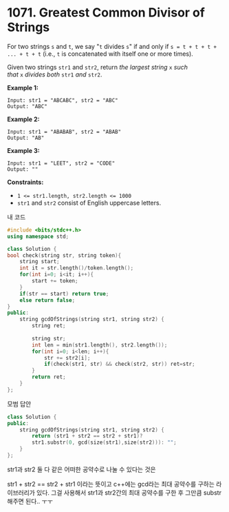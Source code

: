 # 1071.  Greatest Common Divisor of Strings

For two strings `s` and `t`, we say "`t` divides `s`" if and only if `s = t + t + t + ... + t + t` (i.e., `t` is concatenated with itself one or more times).

Given two strings `str1` and `str2`, return *the largest string* `x` *such that* `x` *divides both* `str1` *and* `str2`.

**Example 1:**

```
Input: str1 = "ABCABC", str2 = "ABC"
Output: "ABC"

```

**Example 2:**

```
Input: str1 = "ABABAB", str2 = "ABAB"
Output: "AB"

```

**Example 3:**

```
Input: str1 = "LEET", str2 = "CODE"
Output: ""

```

**Constraints:**

- `1 <= str1.length, str2.length <= 1000`
- `str1` and `str2` consist of English uppercase letters.

내 코드

```cpp
#include <bits/stdc++.h>
using namespace std;

class Solution {
bool check(string str, string token){
    string start;
    int it = str.length()/token.length();
    for(int i=0; i<it; i++){
        start += token;
    }
    if(str == start) return true;
    else return false;
}
public:
    string gcdOfStrings(string str1, string str2) {
        string ret;
        
        string str;
        int len = min(str1.length(), str2.length());
        for(int i=0; i<len; i++){
            str += str2[i];
            if(check(str1, str) && check(str2, str)) ret=str;
        }
        return ret;
    }
};
```

모범 답안

```cpp
class Solution {
public:
    string gcdOfStrings(string str1, string str2) {
        return (str1 + str2 == str2 + str1)? 
        str1.substr(0, gcd(size(str1),size(str2))): "";
    }
};
```

str1과 str2 둘 다 같은 어떠한 공약수로 나눌 수 있다는 것은

str1 + str2 == str2 + str1 이라는 뜻이고 c++에는 gcd라는 최대 공약수를 구하는 라이브러리가 있다. 그걸 사용해서 str1과 str2간의 최대 공약수를 구한 후 그만큼 substr해주면 된다.. ㅜㅜ